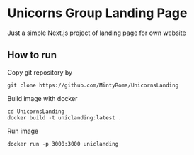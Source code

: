 # Unicorns Group Landing Page

Just a simple Next.js project of landing page for own website

## How to run

Copy git repository by
```aiignore
git clone https://github.com/MintyRoma/UnicornsLanding
```

Build image with docker
```aiignore
cd UnicornsLanding
docker build -t uniclanding:latest .
```

Run image
```aiignore
docker run -p 3000:3000 uniclanding
```